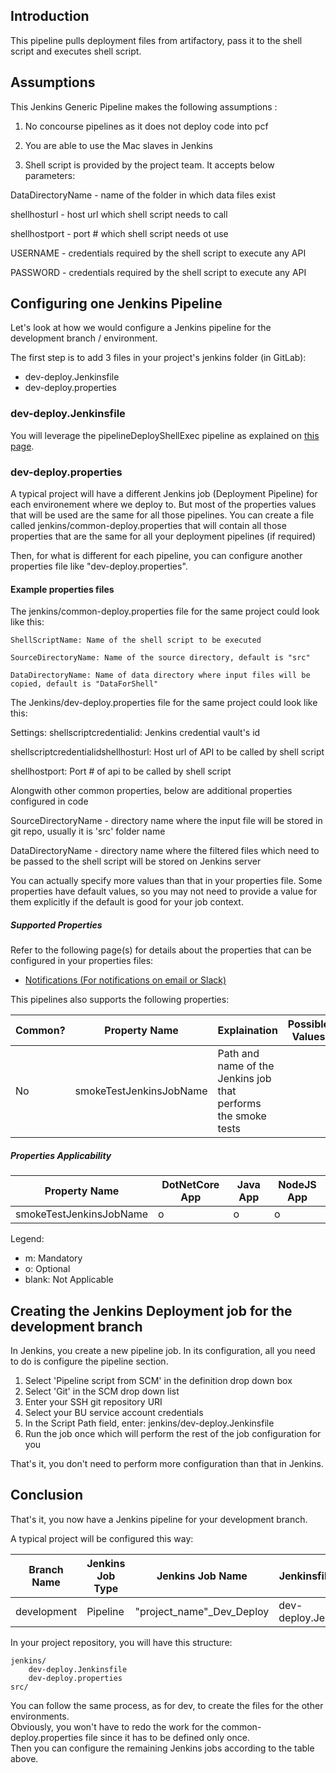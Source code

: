 ## Introduction
This pipeline pulls deployment files from artifactory, pass it to the shell script and executes shell script.

## Assumptions
This Jenkins Generic Pipeline makes the following assumptions :

1. No concourse pipelines as it does not deploy code into pcf

2. You are able to use the Mac slaves in Jenkins

3. Shell script is provided by the project team. It accepts below parameters:

DataDirectoryName - name of the folder in which data files exist

shellhosturl - host url which shell script needs to call 

shellhostport - port # which shell script needs ot use

USERNAME - credentials required by the shell script to execute any API 

PASSWORD - credentials required by the shell script to execute any API 

## Configuring one Jenkins Pipeline
Let's look at how we would configure a Jenkins pipeline for the development branch / environment.

The first step is to add 3 files in your project's jenkins folder (in GitLab):
- dev-deploy.Jenkinsfile
- dev-deploy.properties

### dev-deploy.Jenkinsfile
You will leverage the pipelineDeployShellExec pipeline as explained on [this page](docs/deploy.md).

### dev-deploy.properties
A typical project will have a different Jenkins job (Deployment Pipeline) for each environement where we deploy to.
But most of the properties values that will be used are the same for all those pipelines.
You can create a file called jenkins/common-deploy.properties that will contain all those properties that are the same for all your deployment pipelines (if required)

Then, for what is different for each pipeline, you can configure another properties file like "dev-deploy.properties".

#### Example properties files

The jenkins/common-deploy.properties file for the same project could look like this:

```properties
ShellScriptName: Name of the shell script to be executed

SourceDirectoryName: Name of the source directory, default is "src"

DataDirectoryName: Name of data directory where input files will be copied, default is "DataForShell"

```
The Jenkins/dev-deploy.properties file for the same project could look like this:

Settings:
shellscriptcredentialid: Jenkins credential vault's id

shellscriptcredentialidshellhosturl: Host url of API to be called by shell script

shellhostport: Port # of api to be called by shell script

Alongwith other common properties, below are additional properties configured in code

SourceDirectoryName - directory name where the input file will be stored in git repo, usually it is 'src' folder name

DataDirectoryName - directory name where the filtered files which need to be passed to the shell script will be stored on Jenkins server


You can actually specify more values than that in your properties file.  Some properties have default values, so you may not need to provide a value for them explicitly if the default is good for your job context.

##### Supported Properties

Refer to the following page(s) for details about the properties that can be configured in your properties files:
 * [Notifications (For notifications on email or Slack)](docs/notifications.md)

This pipelines also supports the following properties:

| Common? | Property Name | Explaination | Possible Values | Default Value |
| ------------- | ------------ | --------------- | ------------- |------------- |
| No | smokeTestJenkinsJobName | Path and name of the Jenkins job that performs the smoke tests | | null |

##### Properties Applicability

| Property Name | DotNetCore App | Java App | NodeJS App |
| ------------- | --- | ---------- | ---------- |
| smokeTestJenkinsJobName | o  | o | o |

Legend:
 * m: Mandatory
 * o: Optional
 * blank: Not Applicable

## Creating the Jenkins Deployment job for the development branch
In Jenkins, you create a new pipeline job.
In its configuration, all you need to do is configure the pipeline section.

1. Select 'Pipeline script from SCM' in the definition drop down box
2. Select 'Git' in the SCM drop down list
3. Enter your SSH git repository URI 
4. Select your BU service account credentials
5. In the Script Path field, enter: jenkins/dev-deploy.Jenkinsfile
6. Run the job once which will perform the rest of the job configuration for you

That's it, you don't need to perform more configuration than that in Jenkins.


## Conclusion
That's it, you now have a Jenkins pipeline for your development branch.

A typical project will be configured this way:

| Branch Name | Jenkins Job Type | Jenkins Job Name | Jenkinsfile Name | Properties File Name | Jenkins job branches |
| ----------- | ---------------- | ---------------- | ---------------- | -------------------- | -------------------- |
| development | Pipeline | "project_name"_Dev_Deploy | dev-deploy.Jenkinsfile | dev-deploy.properties | dev* |

In your project repository, you will have this structure:

```
jenkins/  
    dev-deploy.Jenkinsfile  
    dev-deploy.properties  
src/  
```

You can follow the same process, as for dev, to create the files for the other environments.  
Obviously, you won't have to redo the work for the common-deploy.properties file since it has to be defined only once.  
Then you can configure the remaining Jenkins jobs according to the table above.
